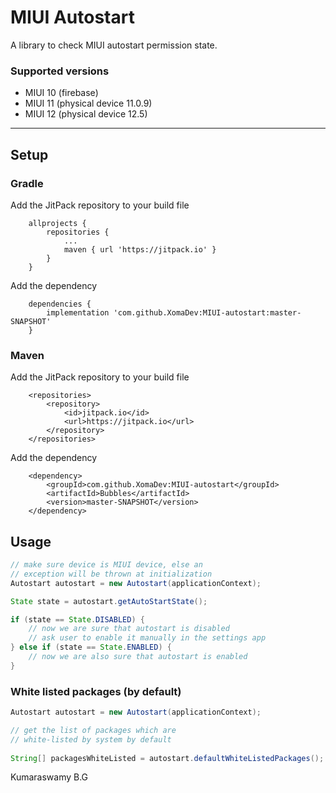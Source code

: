 # MIUI Autostart

A library to check MIUI autostart permission state.

### Supported versions

- MIUI 10 (firebase)
- MIUI 11 (physical device 11.0.9)
- MIUI 12 (physical device 12.5)
<hr>

## Setup

### Gradle

Add the JitPack repository to your build file

```
    allprojects {
        repositories {
            ...
            maven { url 'https://jitpack.io' }
        }
    }
```

Add the dependency

```
    dependencies {
        implementation 'com.github.XomaDev:MIUI-autostart:master-SNAPSHOT'
    }
```

### Maven

Add the JitPack repository to your build file

```
	<repositories>
		<repository>
		    <id>jitpack.io</id>
		    <url>https://jitpack.io</url>
		</repository>
	</repositories>
```

Add the dependency

```
	<dependency>
	    <groupId>com.github.XomaDev:MIUI-autostart</groupId>
	    <artifactId>Bubbles</artifactId>
	    <version>master-SNAPSHOT</version>
	</dependency>
```

## Usage

```java
// make sure device is MIUI device, else an 
// exception will be thrown at initialization
Autostart autostart = new Autostart(applicationContext);

State state = autostart.getAutoStartState();

if (state == State.DISABLED) {
    // now we are sure that autostart is disabled
    // ask user to enable it manually in the settings app    
} else if (state == State.ENABLED) {
    // now we are also sure that autostart is enabled
}
```

### White listed packages (by default)

```java
Autostart autostart = new Autostart(applicationContext);

// get the list of packages which are 
// white-listed by system by default
        
String[] packagesWhiteListed = autostart.defaultWhiteListedPackages();
```

Kumaraswamy B.G
